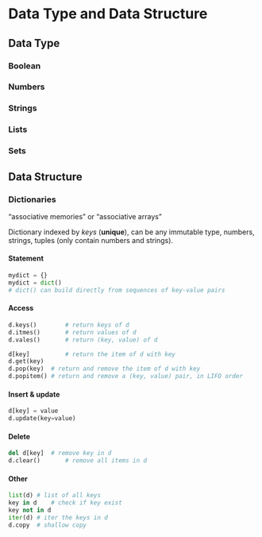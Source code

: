 # Data Type and Data Structure

## Data Type

### Boolean



### Numbers

### Strings

### Lists

### Sets



## Data Structure

### Dictionaries

“associative memories” or “associative arrays”

Dictionary indexed by *keys* (**unique**), can be any immutable type, numbers, strings, tuples (only contain numbers and strings).

#### Statement

```python
mydict = {}
mydict = dict()
# dict() can build directly from sequences of key-value pairs
```

#### Access

```python
d.keys()		# return keys of d 
d.itmes()		# return values of d
d.vales()		# return (key, value) of d

d[key]			# return the item of d with key
d.get(key)
d.pop(key)	# return and remove the item of d with key
d.popitem()	# return and remove a (key, value) pair, in LIFO order
```

#### Insert & update

```python
d[key] = value
d.update(key=value)
```

#### Delete

```python
del d[key]	# remove key in d
d.clear()		# remove all items in d
```

#### Other

```python
list(d)	# list of all keys
key in d	# check if key exist
key not in d
iter(d)	# iter the keys in d
d.copy	# shallow copy
```



